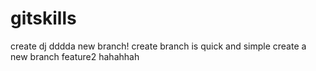 # gitskills
create dj
dddda new branch!
create branch is quick and simple
create a new branch feature2
hahahhah
